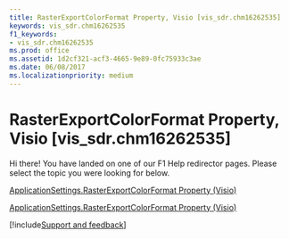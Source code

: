 ```yaml
---
title: RasterExportColorFormat Property, Visio [vis_sdr.chm16262535]
keywords: vis_sdr.chm16262535
f1_keywords:
- vis_sdr.chm16262535
ms.prod: office
ms.assetid: 1d2cf321-acf3-4665-9e89-0fc75933c3ae
ms.date: 06/08/2017
ms.localizationpriority: medium
---
```



# RasterExportColorFormat Property, Visio [vis_sdr.chm16262535]

Hi there! You have landed on one of our F1 Help redirector pages. Please select the topic you were looking for below.

[ApplicationSettings.RasterExportColorFormat Property (Visio)](https://msdn.microsoft.com/library/8306b2c1-d0a0-41ae-16de-0deb4d881604%28Office.15%29.aspx)

[ApplicationSettings.RasterExportColorFormat Property (Visio)](https://msdn.microsoft.com/library/12372e0c-42d0-2a06-777a-9ea66b8efaba.aspx)

[!include[Support and feedback](~/includes/feedback-boilerplate.md)]